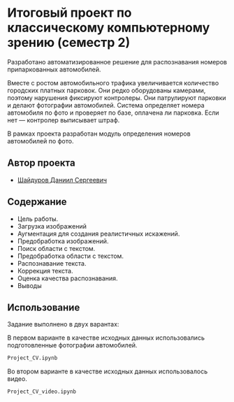 # Итоговый проект по классическому компьютерному зрению (семестр 2)
Разработано автоматизированное решение для распознавания номеров припаркованных автомобилей.

Вместе с ростом автомобильного трафика увеличивается количество городских платных парковок. Они редко оборудованы камерами, поэтому нарушения фиксируют контролеры. Они патрулируют парковки и делают фотографии автомобилей. Система определяет номера автомобиля по фото и проверяет по базе, оплачена ли парковка. Если нет — контролер выписывает штраф.

В рамках проекта разработан модуль определения номеров автомобилей по фото.

## Автор проекта

- [Шайдуров Даниил Сергеевич]([tg://resolve?domain=bzvyagintsev](https://t.me/daniilshd))

## Содержание
- Цель работы.
- Загрузка изображений 
- Аугментация для создания реалистичных искажений. 
- Предобработка изображений. 
- Поиск области с текстом.
- Предобработка области с текстом.
- Распознавание текста.
- Коррекция текста.
- Оценка качества распознавания.
- Выводы

## Использование
Задание выполнено в двух варантах: 

В первом варианте в качестве исходных данных использовались подготовленные фотографии автомобилей. 
```sh
Project_CV.ipynb
```

Во втором варианте в качестве исходных данных использовалось видео. 
```sh
Project_CV_video.ipynb
```
